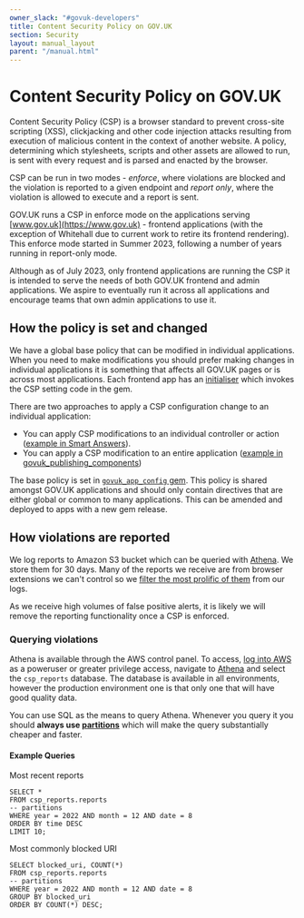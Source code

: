 ```yaml
---
owner_slack: "#govuk-developers"
title: Content Security Policy on GOV.UK
section: Security
layout: manual_layout
parent: "/manual.html"
---
```


# Content Security Policy on GOV.UK

Content Security Policy (CSP) is a browser standard to prevent cross-site scripting (XSS), clickjacking and other code
injection attacks resulting from execution of malicious content in the context of another website. A policy, determining
which stylesheets, scripts and other assets are allowed to run, is sent with every request and is parsed and enacted by
the browser.

CSP can be run in two modes - *enforce*, where violations are blocked and the violation is reported to a given endpoint
and *report only*, where the violation is allowed to execute and a report is sent.

GOV.UK runs a CSP in enforce mode on the applications serving [www.gov.uk](https://www.gov.uk) - frontend applications
(with the exception of Whitehall due to current work to retire its frontend rendering). This enforce mode started in
Summer 2023, following a number of years running in report-only mode.

Although as of July 2023, only frontend applications are running the CSP it is intended to serve the needs of both
GOV.UK frontend and admin applications. We aspire to eventually run it across all applications and encourage teams
that own admin applications to use it.

## How the policy is set and changed

We have a global base policy that can be modified in individual applications. When you need to make modifications you
should prefer making changes in individual applications it is something that affects all GOV.UK pages or is across
most applications. Each frontend app has an [initialiser](https://github.com/alphagov/government-frontend/blob/main/config/initializers/csp.rb)
which invokes the CSP setting code in the gem.

There are two approaches to apply a CSP configuration change to an individual application:

- You can apply CSP modifications to an individual controller or action ([example in Smart Answers](https://github.com/alphagov/smart-answers/blob/1a2ff1d9f430afcc7435ac9775cc44de6b0a98f1/app/controllers/smart_answers_controller.rb#L8-L12)).
- You can apply a CSP modification to an entire application ([example in govuk_publishing_components](https://github.com/alphagov/govuk_publishing_components/blob/80791ac61e2d5b959725f6b1064a2f83a82e9bf8/spec/dummy/config/initializers/content_security_policy.rb#L23))

The base policy is set in [`govuk_app_config` gem][govuk_csp]. This policy is shared amongst GOV.UK applications and
should only contain directives that are either global or common to many applications. This can be amended and deployed
to apps with a new gem release.

[govuk_csp]: https://github.com/alphagov/govuk_app_config/blob/main/lib/govuk_app_config/govuk_content_security_policy.rb

## How violations are reported

We log reports to Amazon S3 bucket which can be queried with [Athena](https://aws.amazon.com/athena/). We store them
for 30 days. Many of the reports we receive are from browser extensions we can't control so we
[filter the most prolific of them][lambda] from our logs.

As we receive high volumes of false positive alerts, it is likely we will remove the reporting functionality once
a CSP is enforced.

[lambda]: https://github.com/alphagov/govuk-aws/blob/main/terraform/lambda/CspReportsToFirehose/index.mjs

### Querying violations

Athena is available through the AWS control panel. To access, [log into AWS](/manual/get-started.html#sign-in-to-aws)
as a poweruser or greater privilege access, navigate to
[Athena](https://eu-west-1.console.aws.amazon.com/athena/home?region=eu-west-1#/query-editor) and select
the `csp_reports` database. The database is available in all environments, however the production environment one is
that only one that will have good quality data.

You can use SQL as the means to query Athena. Whenever you query it you should **always use
[partitions](https://docs.aws.amazon.com/athena/latest/ug/partitions.html)** which will make the query
substantially cheaper and faster.

#### Example Queries

Most recent reports

```
SELECT *
FROM csp_reports.reports
-- partitions
WHERE year = 2022 AND month = 12 AND date = 8
ORDER BY time DESC
LIMIT 10;
```

Most commonly blocked URI

```
SELECT blocked_uri, COUNT(*)
FROM csp_reports.reports
-- partitions
WHERE year = 2022 AND month = 12 AND date = 8
GROUP BY blocked_uri
ORDER BY COUNT(*) DESC;
```
